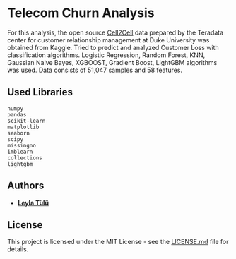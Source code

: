 # Telecom Churn Analysis

For this analysis, the open source [Cell2Cell](https://www.kaggle.com/jpacse/datasets-for-churn-telecom) data prepared by the Teradata center for customer relationship management at Duke University was obtained from Kaggle.
Tried to predict and analyzed Customer Loss with classification algorithms.
Logistic Regression, Random Forest, KNN, Gaussian Naive Bayes, XGBOOST, Gradient Boost, LightGBM algorithms was used.
Data consists of 51,047 samples and 58 features.

## Used Libraries 

    numpy 
    pandas 
    scikit-learn 
    matplotlib
    seaborn
    scipy
    missingno
    imblearn
    collections
    lightgbm

## Authors
* **[Leyla Tülü](https://github.com/leylatulu)**

## License
This project is licensed under the MIT License - see the [LICENSE.md](LICENSE.md) file for details.
